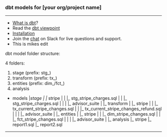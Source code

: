 ### dbt models for [your org/project name]

---
- [What is dbt](https://dbt.readme.io/docs/overview)?
- Read the [dbt viewpoint](https://dbt.readme.io/docs/viewpoint)
- [Installation](https://dbt.readme.io/docs/installation)
- Join the [chat](http://ac-slackin.herokuapp.com/) on Slack for live questions and support.
- This is mikes edit

dbt model folder structure:

4 folders:
1. stage (prefix: stg_)
2. transform (prefix: tx_)
3. entities (prefix: dim_/fct_)
4. analysis

- models
|_stage
|  |_ stripe
|  |	|_ stg_stripe_charges.sql
|  |	|_ stg_stripe_charges.sql
|  |
|  |_ advisor_suite
|
|_ transform
|  |_ stripe
|  |	|_ tx_current_stripe_changes.sql
|  |	|_ tx_current_stripe_changes_refund.sql
|  |
|  |_ advisor_suite
|
|_ entities
|  |_ stripe
|  |	|_ dim_stripe_changes.sql
|  |	|_ fct_stripe_changes.sql
|  |
|  |_ advisor_suite
|
|_ analysis
   |_ stripe
	|_ report1.sql
	|_ report2.sql

---
